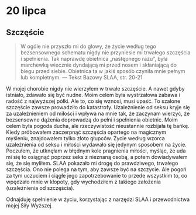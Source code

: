 
# 20 lipca

## Szczęście

> W ogóle nie przyszło mi do głowy, że życie według tego bezsensownego schematu nigdy nie przyniesie mi trwałego szczęścia i spełnienia. Tak naprawdę obietnica „następnego razu”, była marchewką wiecznie dyndającą mi przed nosem i skłaniającą do biegu przed siebie. Obietnica ta w jakiś sposób czyniła mnie pełnym lub kompletnym. — Tekst Bazowy SLAA, str. 20-21

W mojej chorobie nigdy nie wierzyłem w trwałe szczęście. A nawet gdyby istniało, zdawało się być nudne. Moim celem była wystrzałowa zabawa i radość z najwyższej półki. Ale to, co się wznosi, musi upaść. To szalone szczęście zawsze prowadziło do katastrofy. Uzależnienie od seksu kryje się za uzależnieniem od miłości i wpływa na mnie tak, że zaczynam wierzyć, że bezsensowne dążenia doprowadzą do pełni i spełnienia obietnic. Moim celem była pogoda ducha, ale rzeczywistość nieustannie rozbijała tę bańkę. Kiedy próbowałem zaczerpnąć szczęścia opartego na magicznym myśleniu, znajdowałem tylko złoto głupców. Życie według wzorca uzależnienia od seksu i miłości wydawało się jedynym sposobem na życie. Poczułem, że utknęłam w błędnym kole pragnienia miłości, myśląc, że uda mi się to osiągnąć poprzez seks z nieznaną osobą, a potem dowiadywałem się, że się myliłem. SLAA pokazało mi drogę do prawdziwego, trwałego szczęścia. Ono nie polega na tym, aby zawsze być na szczycie. Ale pogoń za tym uczuciem i ciągłe jego zapotrzebowanie to przede wszystkim to, co wpędzało mnie w kłopoty, gdy wychodziłem z takiego założenia (uzależnienia od szczęścia).

Odnajduję spełnienie w życiu, korzystając z narzędzi SLAA i przewodnictwa mojej Siły Wyższej.
